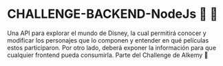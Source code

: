 # CHALLENGE-BACKEND-NodeJs  🏁 🏃
Una API para explorar el mundo de Disney, la cual permitirá conocer y modificar los personajes que lo componen y entender en qué películas estos participaron. Por otro lado, deberá exponer la información para que cualquier frontend pueda consumirla. Parte del Challenge de Alkemy 🎥
